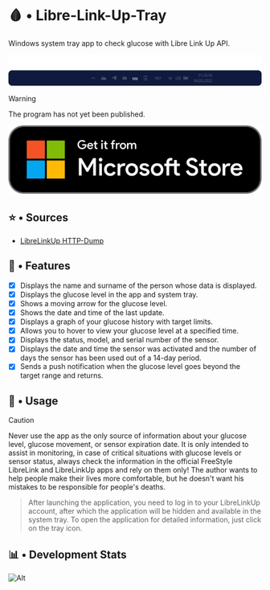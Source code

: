 # 🩸 • Libre-Link-Up-Tray

Windows system tray app to check glucose with Libre Link Up API.

![1754301085464](image/README/1754301085464.png)

> [!WARNING]
> The program has not yet been published.
>
> ![1754073191154](image/README/Microsoft-Store.svg)

## ⭐ • Sources

- [LibreLinkUp HTTP-Dump](https://gist.github.com/khskekec/6c13ba01b10d3018d816706a32ae8ab2)

## 🧬 • Features

* [X] Displays the name and surname of the person whose data is displayed.
* [X] Displays the glucose level in the app and system tray.
* [X] Shows a moving arrow for the glucose level.
* [X] Shows the date and time of the last update.
* [X] Displays a graph of your glucose history with target limits.
* [X] Allows you to hover to view your glucose level at a specified time.
* [X] Displays the status, model, and serial number of the sensor.
* [X] Displays the date and time the sensor was activated and the number of days the sensor has been used out of a 14-day period.
* [X] Sends a push notification when the glucose level goes beyond the target range and returns.

## 🧩 • Usage

> [!CAUTION]
> Never use the app as the only source of information about your glucose level, glucose movement, or sensor expiration date. It is only intended to assist in monitoring, in case of critical situations with glucose levels or sensor status, always check the information in the official FreeStyle LibreLink and LibreLinkUp apps and rely on them only! The author wants to help people make their lives more comfortable, but he doesn't want his mistakes to be responsible for people's deaths.

> After launching the application, you need to log in to your LibreLinkUp account, after which the application will be hidden and available in the system tray. To open the application for detailed information, just click on the tray icon.

## 📊 • Development Stats

![Alt](https://repobeats.axiom.co/api/embed/32ad07bd1bf7e3a094e57900f8d8d65bc73559cb.svg "Repobeats analytics image")
